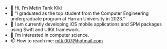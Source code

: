- 👋 Hi, I’m Metin Tarık Kiki
- 🌱 “I graduated as the top student from the Computer Engineering undergraduate program at Harran University in 2023.”
- 🌱 I am currently developing iOS mobile applications and SPM packages using Swift and UIKit framework. 
- 👀 I’m interested in computer science.
- 📫 How to reach me: mtk.007@hotmail.com

<!---
mtktsl/mtktsl is a ✨ special ✨ repository because its `README.md` (this file) appears on your GitHub profile.
You can click the Preview link to take a look at your changes.
--->
